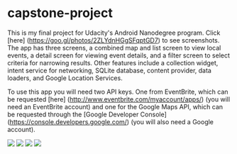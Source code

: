 # capstone-project
This is my final project for Udacity's Android Nanodegree program. Click [here] (https://goo.gl/photos/2ZLYdnHGgSFqptGD7) to see screenshots. The app has three screens, a combined map and list screen to view local events, a detail screen for viewing event details, and a filter screen to select criteria for narrowing results. Other features include a collection widget, intent service for networking, SQLite database, content provider, data loaders, and Google Location Services.


To use this app you will need two API keys. One from EventBrite, which can be requested [here] (http://www.eventbrite.com/myaccount/apps/) (you will need an EventBrite account) and one for the Google Maps API, which can be requested through the [Google Developer Console] (https://console.developers.google.com/) (you will also need a Google account).

![](https://github.com/oliviadodge/capstone-project/blob/master/Screenshots/Screenshot_2016-01-29-15-47-26.png)
![](https://github.com/oliviadodge/capstone-project/blob/master/Screenshots/Screenshot_2016-01-29-15-47-26.png)
![](https://github.com/oliviadodge/capstone-project/blob/master/Screenshots/Screenshot_2016-01-29-15-47-26.png)
![](https://github.com/oliviadodge/capstone-project/blob/master/Screenshots/Screenshot_2016-01-29-15-47-26.png)
